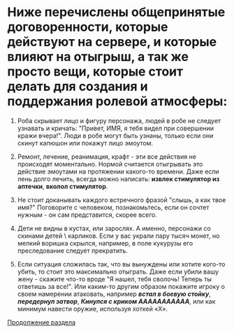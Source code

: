 # Ниже перечислены общепринятые договоренности, которые действуют на сервере, и которые влияют на отыгрыш, а так же просто вещи, которые стоит делать для создания и поддержания ролевой атмосферы: 

1) Роба скрывает лицо и фигуру персонажа, людей в робе не следует узнавать и кричать: "Привет, ИМЯ, я тебя видел при совершении кражи вчера!". Люди в робе могут быть узнаны, только если они скинут капюшон или покажут лицо эмоутом.

2) Ремонт, лечение, реанимация, крафт - эти все действия не происходят моментально. Нормой считается отыгрывать это действие эмоутами на протяжении какого-то времени. Даже если лень долго лечить, всегда можно написать: **извлек стимулятор из аптечки**, **вколол стимулятор**.

3) Не стоит доканывать каждого встречного фразой "слышь, а как твое имя?" Поговорите с человеком, познакомьтесь, если он сочтет нужным - он сам представится, скорее всего.

4) Дети не видны в кустах, или зарослях. А именно, персонажи со скинами детей \ карликов. Если у вас украли пару тысяч монет, но мелкий воришка скрылся, например, в поле кукурузы его преследование следует прекратить.

5) Если ситуация сложилась так, что вы вынуждены или хотите кого-то убить, то стоит это максимально отыграть. Даже если убили вашу жену - скажите что-то вроде "Я нашел, тебя сволочь! Теперь ты ответишь за все!". Или каким-то другим образом покажите игроку о своем намерении атаковать, например ***встал в боевую стойку***, ***передернул затвор***, ***Кинулся с криком ААААААААААА***, или как минимум навести оружие, используя хоткей «X».

[Продолжение раздела](/info/rp/rp2)

